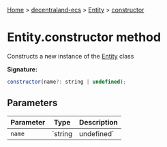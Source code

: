 [Home](./index) &gt; [decentraland-ecs](./decentraland-ecs.md) &gt; [Entity](./decentraland-ecs.entity.md) &gt; [constructor](./decentraland-ecs.entity.constructor.md)

# Entity.constructor method

Constructs a new instance of the [Entity](./decentraland-ecs.entity.md) class

**Signature:**
```javascript
constructor(name?: string | undefined);
```

## Parameters

|  Parameter | Type | Description |
|  --- | --- | --- |
|  `name` | `string | undefined` |  |

